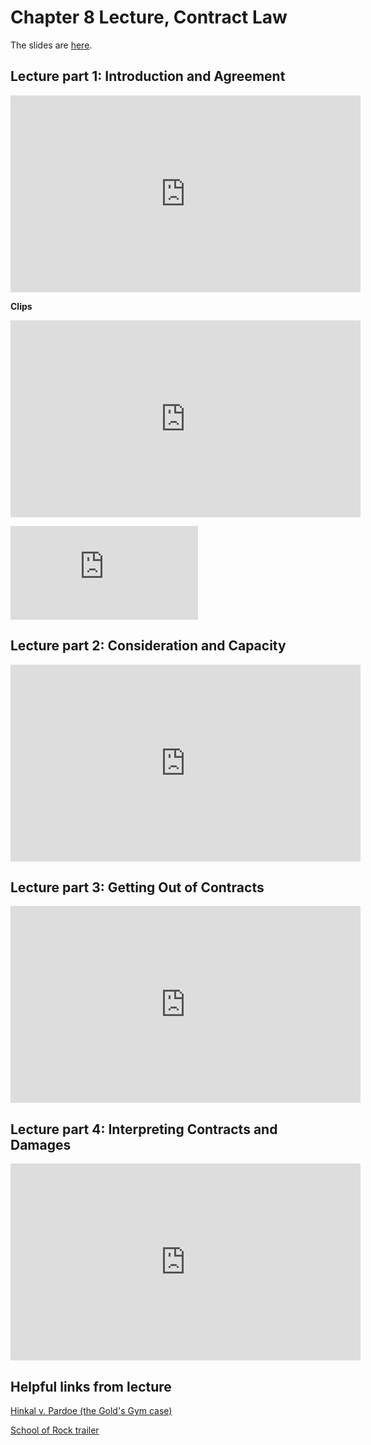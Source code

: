 # Chapter 8 Lecture, Contract Law

The slides are [here](https://jlingwall.github.io/LegalEnvironment/slides/buslaw_slides_ch08_contracts.html#1).

## Lecture part 1: Introduction and Agreement

<iframe width="560" height="315" src="https://www.youtube.com/embed/fl5-VKFQFb0" frameborder="0" allow="accelerometer; autoplay; encrypted-media; gyroscope; picture-in-picture" allowfullscreen></iframe>

**Clips** 

<p></p>
<iframe width="560" height="315" src="https://www.youtube.com/embed/MNXcULkqhiA" title="YouTube video player" frameborder="0" allow="accelerometer; autoplay; clipboard-write; encrypted-media; gyroscope; picture-in-picture" allowfullscreen></iframe>

<p></p>

<iframe width="300" src="https://www.youtube.com/embed/U_n5SNrMaL8" frameborder="0" allow="accelerometer; autoplay; encrypted-media; gyroscope; picture-in-picture" allowfullscreen></iframe>

<p></p>


## Lecture part 2: Consideration and Capacity

<iframe width="560" height="315" src="https://www.youtube.com/embed/L9UAH5h-XVU" frameborder="0" allow="accelerometer; autoplay; encrypted-media; gyroscope; picture-in-picture" allowfullscreen></iframe>

## Lecture part 3: Getting Out of Contracts

<iframe width="560" height="315" src="https://www.youtube.com/embed/PYrhG9-GfSA" frameborder="0" allow="accelerometer; autoplay; encrypted-media; gyroscope; picture-in-picture" allowfullscreen></iframe>

## Lecture part 4: Interpreting Contracts and Damages

<iframe width="560" height="315" src="https://www.youtube.com/embed/cslHpEvRwL4" frameborder="0" allow="accelerometer; autoplay; encrypted-media; gyroscope; picture-in-picture" allowfullscreen></iframe>

## Helpful links from lecture

[Hinkal v. Pardoe (the Gold's Gym case)](https://web.archive.org/web/20180310113238/http://caselaw.findlaw.com/pa-superior-court/1723746.html)

[School of Rock trailer](https://youtu.be/3PsUJFEBC74) 

